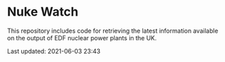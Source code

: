 # Nuke Watch

This repository includes code for retrieving the latest information available on the output of EDF nuclear power plants in the UK.

Last updated: 2021-06-03 23:43